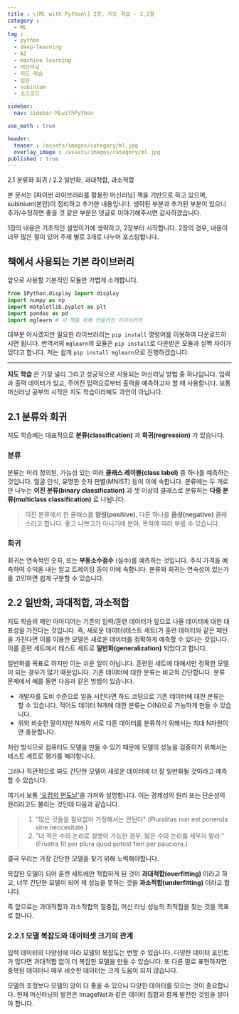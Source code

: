 ```yaml
---
title : \[ML with Python\] 2장. 지도 학습 - 1,2절
category :
  - ML
tag :
  - python
  - deep-learning
  - AI
  - machine learning
  - 머신러닝
  - 지도 학습
  - 입문
  - subinium
  - 소스코드

sidebar:
  nav: sidebar-MLwithPython

use_math : true

header:
  teaser : /assets/images/category/ml.jpg
  overlay_image : /assets/images/category/ml.jpg
published : true
---
```


2.1 분류와 회귀 / 2.2 일반화, 과대적합, 과소적합

본 문서는 [파이썬 라이브러리를 활용한 머신러닝] 책을 기반으로 하고 있으며, subinium(본인)이 정리하고 추가한 내용입니다. 생략된 부분과 추가된 부분이 있으니 추가/수정하면 좋을 것 같은 부분은 댓글로 이야기해주시면 감사하겠습니다.

1장의 내용은 기초적인 설명이기에 생략하고, 2장부터 시작합니다.
2장의 경우, 내용이 너무 많은 절이 있어 주제 별로 3개로 나누어 포스팅합니다.

## 책에서 사용되는 기본 라이브러리

앞으로 사용할 기본적인 모듈만 가볍게 소개합니다.

``` python
from IPython.display import display
import numpy as np
import matplotlib.pyplot as plt
import pandas as pd
import mglearn # 이 책을 위해 만들어진 라이브러리
```

대부분 아시겠지만 필요한 라이브러리는 `pip install` 명령어를 이용하여 다운로드하시면 됩니다.
번역서의 `mglearn`의 모듈은 `pip install`로 다운받은 모듈과 살짝 차이가 있다고 합니다.
저는 쉽게 `pip install mglearn`으로 진행하겠습니다.

---

**지도 학습** 은 가장 널리 그리고 성공적으로 사용되는 머신러닝 방법 중 하나입니다.
입력과 출력 데이터가 있고, 주어진 입력으로부터 출력을 예측하고자 할 때 사용합니다.
보통 머신러닝 공부의 시작은 지도 학습이라해도 과언이 아닙니다.

## 2.1 분류와 회귀

지도 학습에는 대표적으로 **분류(classification)** 과 **회귀(regression)** 가 있습니다.

### 분류

분류는 미리 정의된, 가능성 있는 여러 **클래스 레이블(class label)** 중 하나를 예측하는 것입니다.
얼굴 인식, 유명한 숫자 판별(MNIST) 등이 이에 속합니다.
분류에는 두 개로만 나누는 **이진 분류(binary classification)** 과 셋 이상의 클래스로 분류하는 **다중 분류(multiclass classification)** 로 나뉩니다.

> 이진 분류에서 한 클래스를 **양성(positive)**, 다른 하나를 **음성(negative)** 클래스라고 합니다. 좋고 나쁘고가 아니기에 분야, 목적에 따라 부를 수 있습니다.

### 회귀

회귀는 연속적인 숫자, 또는 **부동소수점수** (실수)를 예측하는 것입니다. 주식 가격을 예측하여 수익을 내는 알고 트레이딩 등이 이에 속합니다. 분류와 회귀는 연속성이 있는가를 고민하면 쉽게 구분할 수 있습니다.

## 2.2 일반화, 과대적합, 과소적합

지도 학습의 메인 아이디어는 기존의 입력/훈련 데이터가 앞으로 나올 데이터에 대한 대표성을 가진다는 것입니다.
즉, 새로운 데이터(테스트 세트)가 훈련 데이터와 같은 패턴을 가진다면 이를 이용한 모델은 새로운 데이터를 정확하게 예측할 수 있다는 것입니다. 이를 훈련 세트에서 테스트 세트로 **일반화(generalization)** 되었다고 합니다.

일반화를 목표로 하지만 이는 쉬운 일이 아닙니다. 훈련된 세트에 대해서만 정확한 모델이 되는 경우가 많기 때문입니다.
기존 데이터에 대한 분류는 비교적 간단합니다. 분류 문제에서 예를 들면 다음과 같은 방법이 있습니다.

- 개발자를 도비 수준으로 일을 시킨다면 하드 코딩으로 기존 데이터에 대한 분류는 할 수 있습니다. 적어도 데이터 N개에 대한 분류는 O(N)으로 가능하게 만들 수 있습니다.
- 위와 비슷한 말이지만 N개의 서로 다른 데이터를 분류하기 위해서는 최대 N차원이면 충분합니다.

저런 방식으로 컴퓨터도 모델을 만들 수 있기 때문에 모델의 성능을 검증하기 위해서는 테스트 세트로 평가를 해야합니다.

그러나 직관적으로 봐도 간단한 모델이 새로운 데이터에 더 잘 일반화될 것이라고 예측할 수 있습니다.

여기서 보통 ['오컴의 면도날'](https://ko.wikipedia.org/wiki/%EC%98%A4%EC%BB%B4%EC%9D%98_%EB%A9%B4%EB%8F%84%EB%82%A0)을 가져와 설명합니다. 이는 경제성의 원리 또는 단순성의 원리라고도 불리는 것인데 다음과 같습니다.

> 1. "많은 것들을 필요없이 가정해서는 안된다" (Pluralitas non est ponenda sine neccesitate.)
> 2. "더 적은 수의 논리로 설명이 가능한 경우, 많은 수의 논리를 세우지 말라."(Frustra fit per plura quod potest fieri per pauciora.)

결국 우리는 가장 간단한 모델을 찾기 위해 노력해야합니다.

복잡한 모델이 되어 훈련 세트에만 적합하게 된 것이 **과대적합(overfitting)** 이라고 하고, 너무 간단한 모델이 되어 제 성능을 못하는 것을 **과소적합(underfitting)** 이라고 합니다.

즉 앞으로는 과대적합과 과소적합의 절충점, 머신 러닝 성능의 최적점을 찾는 것을 목표로 합니다.

### 2.2.1 모델 복잡도와 데이터셋 크기의 관계

입력 데이터의 다양성에 따라 모델의 복잡도는 변할 수 있습니다.
다양한 데이터 포인트가 많다면 과대적합 없이 더 복잡한 모델을 만들 수 있습니다.
또 다른 말로 표현하자면 중복된 데이터나 매우 비슷한 데이터는 크게 도움이 되지 않습니다.

모델의 조정보다 모델의 양이 더 좋을 수 있으니 다양한 데이터를 모으는 것이 중요합니다.
현재 머신러닝의 발전은 ImageNet과 같은 데이터 집합과 함께 발전한 것임을 알아야 합니다.
